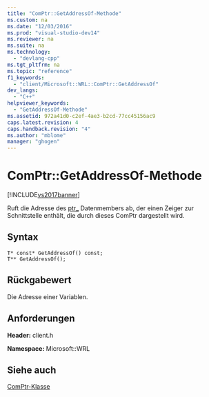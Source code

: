 ```yaml
---
title: "ComPtr::GetAddressOf-Methode"
ms.custom: na
ms.date: "12/03/2016"
ms.prod: "visual-studio-dev14"
ms.reviewer: na
ms.suite: na
ms.technology: 
  - "devlang-cpp"
ms.tgt_pltfrm: na
ms.topic: "reference"
f1_keywords: 
  - "client/Microsoft::WRL::ComPtr::GetAddressOf"
dev_langs: 
  - "C++"
helpviewer_keywords: 
  - "GetAddressOf-Methode"
ms.assetid: 972a41d0-c2ef-4ae3-b2cd-77cc45156ac9
caps.latest.revision: 4
caps.handback.revision: "4"
ms.author: "mblome"
manager: "ghogen"
---
```

# ComPtr::GetAddressOf-Methode
[!INCLUDE[vs2017banner](../assembler/inline/includes/vs2017banner.md)]

Ruft die Adresse des [ptr\_](../windows/comptr-ptr-data-member.md) Datenmembers ab, der einen Zeiger zur Schnittstelle enthält, die durch dieses ComPtr dargestellt wird.  
  
## Syntax  
  
```  
T* const* GetAddressOf() const;  
T** GetAddressOf();  
```  
  
## Rückgabewert  
 Die Adresse einer Variablen.  
  
## Anforderungen  
 **Header:**  client.h  
  
 **Namespace:** Microsoft::WRL  
  
## Siehe auch  
 [ComPtr\-Klasse](../windows/comptr-class.md)